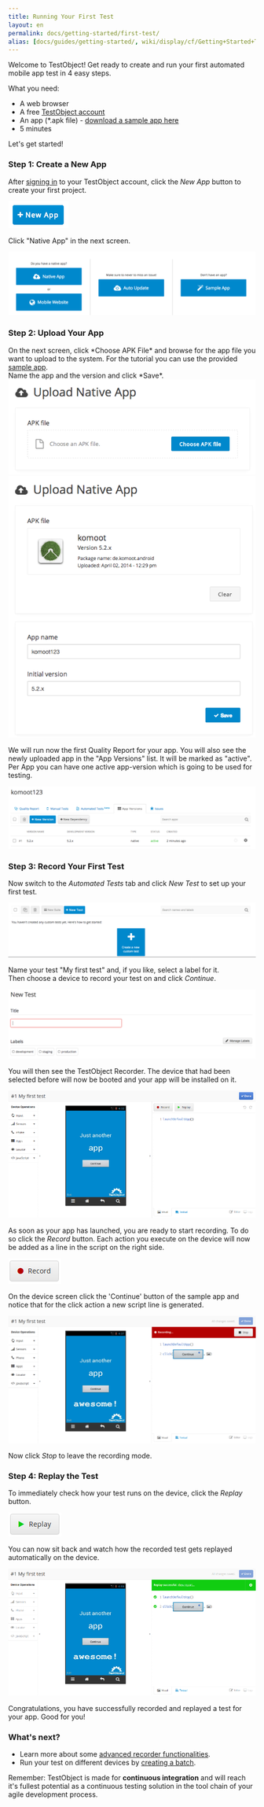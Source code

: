```yaml
---
title: Running Your First Test
layout: en
permalink: docs/getting-started/first-test/
alias: [docs/guides/getting-started/, wiki/display/cf/Getting+Started+Tutorial/index.html]
---
```


Welcome to TestObject! Get ready to create and run your first automated mobile app test in 4 easy steps.

What you need:

<ul>
	<li>A web browser</li>
	<li>A free <a href="http://app.testobject.com/signup" target="_blank">TestObject account</a></li>
	<li>An app (*.apk file) - <a href="https://docs.google.com/file/d/0ByR0JcAYUAoWdS1faUNJdGxONzg/edit?usp=sharing" target="_blank" rel="nofollow">download a sample app here</a></li>
	<li>5 minutes</li>
</ul>

Let's get started!




<h3 id="project">Step 1: Create a New App</h3>

After <a href="http://app.testobject.com/login" target="_blank">signing in</a> to your TestObject account, click the *New App* button to create your first project.

<img src="/img/getting-started/first-test/first-test-new-app.png">

Click "Native App" in the next screen.

<img class="center shadow" src="/img/getting-started/first-test/first-test-chooser.png">

<h3 id="app">Step 2: Upload Your App</h3>
On the next screen, click *Choose APK File* and browse for the app file you want to upload to the system. For the tutorial you can use the provided <a href="https://docs.google.com/file/d/0ByR0JcAYUAoWdS1faUNJdGxONzg/edit?usp=sharing" target="_blank" rel="nofollow">sample app</a>.<br>
Name the app and the version and click *Save*.

<img class="center shadow" src="/img/getting-started/first-test/first-test-upload-app.png">

<img class="center shadow" src="/img/getting-started/first-test/first-test-upload-name-app.png">

We will run now the first Quality Report for your app.
You will also see the newly uploaded app in the "App Versions" list. It will be marked as "active". Per App you can have one active app-version which is going to be used for testing.

<img class="center shadow" src="/img/getting-started/first-test/first-test-version-list.png">


<h3 id="record">Step 3: Record Your First Test</h3>

Now switch to the *Automated Tests* tab and click *New Test* to set up your first test.

<img class="center shadow" src="/img/getting-started/first-test/first-test-new-test.png">

Name your test "My first test" and, if you like, select a label for it.<br>
Then choose a device to record your test on and click *Continue*.

<img class="center shadow" src="/img/getting-started/first-test/first-test-new-test-title.png">

You will then see the TestObject Recorder. The device that had been selected before will now be booted and your app will be installed on it.

<img class="center shadow" src="/img/getting-started/first-test/first-test-09.png">

As soon as your app has launched, you are ready to start recording. To do so click the *Record* button. Each action you execute on the device will now be added as a line in the script on the right side.

<img src="/img/getting-started/recorder/recorder-02.png">

On the device screen click the 'Continue' button of the sample app and notice that for the click action a new script line is generated.<br>

<img class="center shadow" src="/img/getting-started/first-test/first-test-10.png">

Now click *Stop* to leave the recording mode.




<h3 id="replay">Step 4: Replay the Test</h3>

To immediately check how your test runs on the device, click the *Replay* button.

<img src="/img/getting-started/recorder/recorder-11.png">

You can now sit back and watch how the recorded test gets replayed automatically on the device.

<img class="center shadow" src="/img/getting-started/first-test/first-test-11.png">

Congratulations, you have successfully recorded and replayed a test for your app. Good for you!




<h3 id="next">What's next?</h3>

+ Learn more about some <a href="/docs/getting-started/recorder">advanced recorder functionalities</a>.
+ Run your test on different devices by <a href="/docs/getting-started/batches">creating a batch</a>.

Remember: TestObject is made for **continuous integration** and will reach it's fullest potential as a continuous testing solution in the tool chain of your agile development process.
